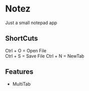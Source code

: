 # Notez
Just a small notepad app

## ShortCuts
Ctrl + O = Open File <br/>
Ctrl + S = Save File <bt/>
Ctrl + N = NewTab

## Features
- MultiTab

